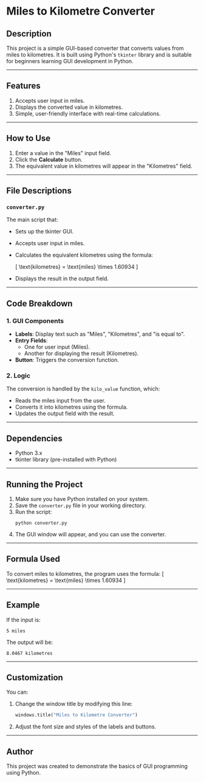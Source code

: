 # Miles to Kilometre Converter

## Description
This project is a simple GUI-based converter that converts values from miles to kilometres. It is built using Python's `tkinter` library and is suitable for beginners learning GUI development in Python.

---

## Features
1. Accepts user input in miles.
2. Displays the converted value in kilometres.
3. Simple, user-friendly interface with real-time calculations.

---

## How to Use
1. Enter a value in the "Miles" input field.
2. Click the **Calculate** button.
3. The equivalent value in kilometres will appear in the "Kilometres" field.

---

## File Descriptions
### `converter.py`
The main script that:
- Sets up the tkinter GUI.
- Accepts user input in miles.
- Calculates the equivalent kilometres using the formula:
  
  \[ \text{kilometres} = \text{miles} \times 1.60934 \]

- Displays the result in the output field.

---

## Code Breakdown
### 1. **GUI Components**
- **Labels**: Display text such as "Miles", "Kilometres", and "is equal to".
- **Entry Fields**:
  - One for user input (Miles).
  - Another for displaying the result (Kilometres).
- **Button**: Triggers the conversion function.

### 2. **Logic**
The conversion is handled by the `kilo_value` function, which:
- Reads the miles input from the user.
- Converts it into kilometres using the formula.
- Updates the output field with the result.

---

## Dependencies
- Python 3.x
- tkinter library (pre-installed with Python)

---

## Running the Project
1. Make sure you have Python installed on your system.
2. Save the `converter.py` file in your working directory.
3. Run the script:
   ```
   python converter.py
   ```
4. The GUI window will appear, and you can use the converter.

---

## Formula Used
To convert miles to kilometres, the program uses the formula:
\[ \text{kilometres} = \text{miles} \times 1.60934 \]

---

## Example
If the input is:
```
5 miles
```
The output will be:
```
8.0467 kilometres
```

---

## Customization
You can:
1. Change the window title by modifying this line:
   ```python
   windows.title("Miles to Kilometre Converter")
   ```
2. Adjust the font size and styles of the labels and buttons.

---

## Author
This project was created to demonstrate the basics of GUI programming using Python.

